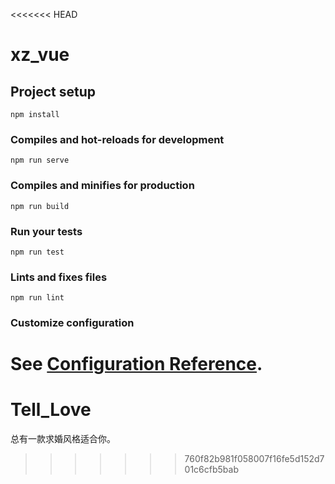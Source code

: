 <<<<<<< HEAD
# xz_vue

## Project setup
```
npm install
```

### Compiles and hot-reloads for development
```
npm run serve
```

### Compiles and minifies for production
```
npm run build
```

### Run your tests
```
npm run test
```

### Lints and fixes files
```
npm run lint
```

### Customize configuration
See [Configuration Reference](https://cli.vuejs.org/config/).
=======
# Tell_Love
总有一款求婚风格适合你。
>>>>>>> 760f82b981f058007f16fe5d152d701c6cfb5bab
